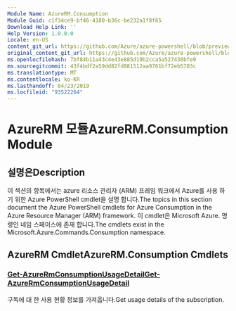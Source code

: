 ```yaml
---
Module Name: AzureRM.Consumption
Module Guid: c1f34ce9-bf46-4180-b36c-be232a1f8f65
Download Help Link: ''
Help Version: 1.0.0.0
Locale: en-US
content_git_url: https://github.com/Azure/azure-powershell/blob/preview/src/ResourceManager/Consumption/Commands.Consumption/help/AzureRM.Consumption.md
original_content_git_url: https://github.com/Azure/azure-powershell/blob/preview/src/ResourceManager/Consumption/Commands.Consumption/help/AzureRM.Consumption.md
ms.openlocfilehash: 7bf84b11a43c4e43e885d19b2cca5a527430bfe9
ms.sourcegitcommit: 43f4bdf2a59dd82fd881512aa9761bf72eb5703c
ms.translationtype: MT
ms.contentlocale: ko-KR
ms.lasthandoff: 04/23/2019
ms.locfileid: "93522264"
---
```

# <span data-ttu-id="79095-101">AzureRM 모듈</span><span class="sxs-lookup"><span data-stu-id="79095-101">AzureRM.Consumption Module</span></span>
## <span data-ttu-id="79095-102">설명은</span><span class="sxs-lookup"><span data-stu-id="79095-102">Description</span></span>
<span data-ttu-id="79095-103">이 섹션의 항목에서는 azure 리소스 관리자 (ARM) 프레임 워크에서 Azure를 사용 하기 위한 Azure PowerShell cmdlet을 설명 합니다.</span><span class="sxs-lookup"><span data-stu-id="79095-103">The topics in this section document the Azure PowerShell cmdlets for Azure Consumption in the Azure Resource Manager (ARM) framework.</span></span> <span data-ttu-id="79095-104">이 cmdlet은 Microsoft Azure. 명령인 네임 스페이스에 존재 합니다.</span><span class="sxs-lookup"><span data-stu-id="79095-104">The cmdlets exist in the Microsoft.Azure.Commands.Consumption namespace.</span></span>

## <span data-ttu-id="79095-105">AzureRM Cmdlet</span><span class="sxs-lookup"><span data-stu-id="79095-105">AzureRM.Consumption Cmdlets</span></span>
### [<span data-ttu-id="79095-106">Get-AzureRmConsumptionUsageDetail</span><span class="sxs-lookup"><span data-stu-id="79095-106">Get-AzureRmConsumptionUsageDetail</span></span>](Get-AzureRmConsumptionUsageDetail.md)
<span data-ttu-id="79095-107">구독에 대 한 사용 현황 정보를 가져옵니다.</span><span class="sxs-lookup"><span data-stu-id="79095-107">Get usage details of the subscription.</span></span>

